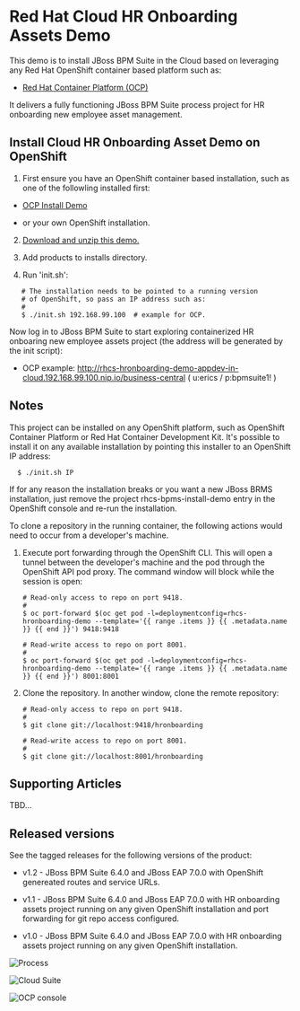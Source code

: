 Red Hat Cloud HR Onboarding Assets Demo 
=======================================
This demo is to install JBoss BPM Suite in the Cloud based on leveraging any Red Hat OpenShift container based platform such as:

 - [Red Hat Container Platform (OCP)](https://github.com/redhatdemocentral/ocp-install-demo)
  
It delivers a fully functioning JBoss BPM Suite process project for HR onboarding new employee asset management.


Install Cloud HR Onboarding Asset Demo on OpenShift
---------------------------------------------------
1. First ensure you have an OpenShift container based installation, such as one of the followling installed first:

  - [OCP Install Demo](https://github.com/redhatdemocentral/ocp-install-demo)

  - or your own OpenShift installation.

2. [Download and unzip this demo.](https://github.com/eschabell/rhcs-hronboarding-assets-demo/archive/master.zip)

3. Add products to installs directory.

4. Run 'init.sh':
```
   # The installation needs to be pointed to a running version
   # of OpenShift, so pass an IP address such as:
   #
   $ ./init.sh 192.168.99.100  # example for OCP.
```

Now log in to JBoss BPM Suite to start exploring containerized HR onboaring new employee assets project (the address will be generated by the init script):

  - OCP example: http://rhcs-hronboarding-demo-appdev-in-cloud.192.168.99.100.nip.io/business-central ( u:erics / p:bpmsuite1! )


Notes
-----
This project can be installed on any OpenShift platform, such as OpenShift Container Platform or Red Hat Container Development Kit.
It's possible to install it on any available installation by pointing this installer to an OpenShift IP address:
```
  $ ./init.sh IP
```

If for any reason the installation breaks or you want a new JBoss BRMS installation, just remove the project rhcs-bpms-install-demo
entry in the OpenShift console and re-run the installation.

To clone a repository in the running container, the following actions would need to occur from a developer's machine.

1. Execute port forwarding through the OpenShift CLI. This will open a tunnel between the developer's machine and the pod through
	 the OpenShift API pod proxy. The command window will block while the session is open:

   ```
   # Read-only access to repo on port 9418.
   #
   $ oc port-forward $(oc get pod -l=deploymentconfig=rhcs-hronboarding-demo --template='{{ range .items }} {{ .metadata.name }} {{ end }}') 9418:9418

   # Read-write access to repo on port 8001.
   #
   $ oc port-forward $(oc get pod -l=deploymentconfig=rhcs-hronboarding-demo --template='{{ range .items }} {{ .metadata.name }} {{ end }}') 8001:8001
   ```

2. Clone the repository. In another window, clone the remote repository:

   ```
   # Read-only access to repo on port 9418.
   #
   $ git clone git://localhost:9418/hronboarding

   # Read-write access to repo on port 8001.
   #
   $ git clone git://localhost:8001/hronboarding
   ```


Supporting Articles
-------------------
TBD...


Released versions
-----------------
See the tagged releases for the following versions of the product:

- v1.2 - JBoss BPM Suite 6.4.0 and JBoss EAP 7.0.0 with OpenShift genereated routes and service URLs.

- v1.1 - JBoss BPM Suite 6.4.0 and JBoss EAP 7.0.0 with HR onboarding assets project running on any given OpenShift installation and port forwarding for git repo access configured.

- v1.0 - JBoss BPM Suite 6.4.0 and JBoss EAP 7.0.0 with HR onboarding assets project running on any given OpenShift installation.


![Process](https://github.com/eschabell/rhcs-hronboarding-assets-demo/blob/master/docs/demo-images/rhcs-hronboarding-process.png?raw=true)

![Cloud Suite](https://github.com/eschabell/rhcs-hronboarding-assets-demo/blob/master/docs/demo-images/rhcs-arch.png?raw=true)

![OCP console](https://github.com/eschabell/rhcs-hronboarding-assets-demo/blob/master/docs/demo-images/rhcs-bpms-ocp-console.png?raw=true)


